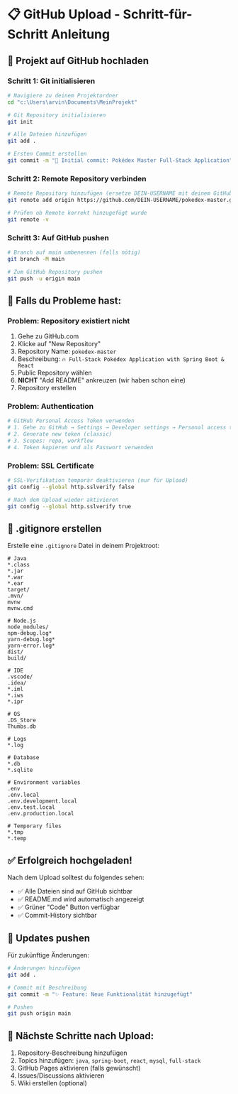 # 📋 GitHub Upload - Schritt-für-Schritt Anleitung

## 🚀 Projekt auf GitHub hochladen

### Schritt 1: Git initialisieren
```bash
# Navigiere zu deinem Projektordner
cd "c:\Users\arvin\Documents\MeinProjekt"

# Git Repository initialisieren
git init

# Alle Dateien hinzufügen
git add .

# Ersten Commit erstellen
git commit -m "🎉 Initial commit: Pokédex Master Full-Stack Application"
```

### Schritt 2: Remote Repository verbinden
```bash
# Remote Repository hinzufügen (ersetze DEIN-USERNAME mit deinem GitHub Username)
git remote add origin https://github.com/DEIN-USERNAME/pokedex-master.git

# Prüfen ob Remote korrekt hinzugefügt wurde
git remote -v
```

### Schritt 3: Auf GitHub pushen
```bash
# Branch auf main umbenennen (falls nötig)
git branch -M main

# Zum GitHub Repository pushen
git push -u origin main
```

## 🔧 Falls du Probleme hast:

### Problem: Repository existiert nicht
1. Gehe zu GitHub.com
2. Klicke auf "New Repository"
3. Repository Name: `pokedex-master`
4. Beschreibung: `🔥 Full-Stack Pokédex Application with Spring Boot & React`
5. Public Repository wählen
6. **NICHT** "Add README" ankreuzen (wir haben schon eine)
7. Repository erstellen

### Problem: Authentication
```bash
# GitHub Personal Access Token verwenden
# 1. Gehe zu GitHub → Settings → Developer settings → Personal access tokens
# 2. Generate new token (classic)
# 3. Scopes: repo, workflow
# 4. Token kopieren und als Passwort verwenden
```

### Problem: SSL Certificate
```bash
# SSL-Verifikation temporär deaktivieren (nur für Upload)
git config --global http.sslverify false

# Nach dem Upload wieder aktivieren
git config --global http.sslverify true
```

## 📁 .gitignore erstellen
Erstelle eine `.gitignore` Datei in deinem Projektroot:

```gitignore
# Java
*.class
*.jar
*.war
*.ear
target/
.mvn/
mvnw
mvnw.cmd

# Node.js
node_modules/
npm-debug.log*
yarn-debug.log*
yarn-error.log*
dist/
build/

# IDE
.vscode/
.idea/
*.iml
*.iws
*.ipr

# OS
.DS_Store
Thumbs.db

# Logs
*.log

# Database
*.db
*.sqlite

# Environment variables
.env
.env.local
.env.development.local
.env.test.local
.env.production.local

# Temporary files
*.tmp
*.temp
```

## ✅ Erfolgreich hochgeladen!

Nach dem Upload solltest du folgendes sehen:
- ✅ Alle Dateien sind auf GitHub sichtbar
- ✅ README.md wird automatisch angezeigt
- ✅ Grüner "Code" Button verfügbar
- ✅ Commit-History sichtbar

## 🔄 Updates pushen
Für zukünftige Änderungen:
```bash
# Änderungen hinzufügen
git add .

# Commit mit Beschreibung
git commit -m "✨ Feature: Neue Funktionalität hinzugefügt"

# Pushen
git push origin main
```

## 🎯 Nächste Schritte nach Upload:
1. Repository-Beschreibung hinzufügen
2. Topics hinzufügen: `java`, `spring-boot`, `react`, `mysql`, `full-stack`
3. GitHub Pages aktivieren (falls gewünscht)
4. Issues/Discussions aktivieren
5. Wiki erstellen (optional)

